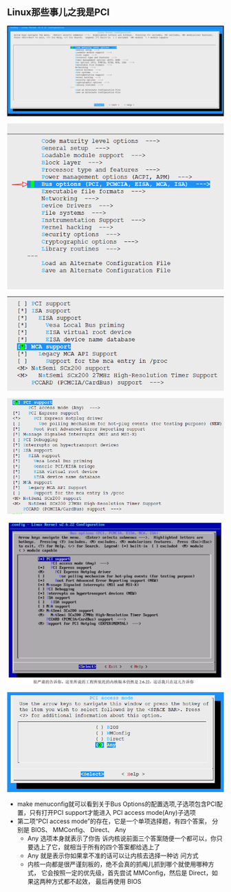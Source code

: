 ## Linux那些事儿之我是PCI

![1536109312199.png](assets/1536109312199.png)

![1536109373094.png](assets/1536109373094.png)

![1536109387622.png](assets/1536109387622.png)

![1536109400814.png](assets/1536109400814.png)


![1536108055927.png](assets/1536108055927.png)

![1536109410589.png](assets/1536109410589.png)



* make menuconfig就可以看到关于Bus Options的配置选项,子选项包含PCI配置，只有打开PCI support才能进入 PCI access mode(Any)子选项
* 第二项“PCI access mode”的存在，它是一个单项选择题，有四个答案， 分别是 BIOS、 MMConfig、 Direct、 Any
  * Any 选项本身就表示了你告 诉内核说前面三个答案随便一个都可以，你只要选上了它，就相当于所有的四个答案都给选上了
  * Any 就是表示你如果拿不准的话可以让内核去选择一种访 问方式
  * 内核一向都是很严谨刻板的，绝不会真的抓阄儿抓到哪个就使用哪种方式， 它会按照一定的优先级，首先尝试 MMConfig，然后是 Direct，如果这两种方式都不起效， 最后再使用 BIOS
